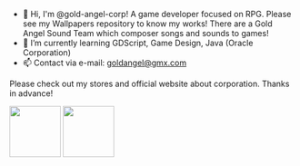 - 👋 Hi, I'm @gold-angel-corp! A game developer focused on RPG. Please see my Wallpapers repository to know my works! There are a Gold Angel Sound Team which composer songs and sounds
  to games!
- 🌱 I’m currently learning GDScript, Game Design, Java (Oracle Corporation)
- 📫 Contact via e-mail: goldangel@gmx.com

Please check out my stores and official website about corporation. Thanks in advance!

<img src="https://i.ibb.co/KKsK2Y1/Gold-Angel-Titania-Gold-Angel-Sound-Team.png" width="90px" height="90px" float="left"  /> <img src="https://i.ibb.co/LQNz3M6/Gold-Angel-Titania-Gold-Moon-Rod.png" width="90px" height="90px" float="left" />

<!---
gold-angel-corp/gold-angel-corp is a ✨ special ✨ repository because its `README.md` (this file) appears on your GitHub profile.
You can click the Preview link to take a look at your changes.
--->
